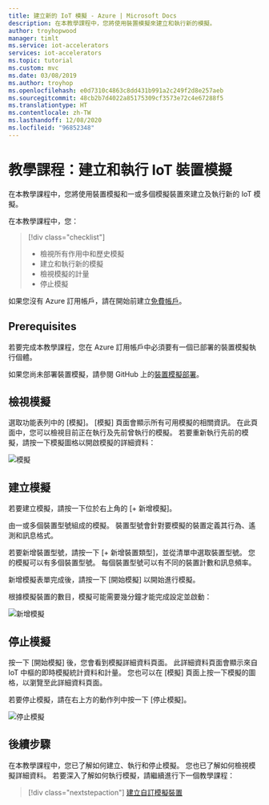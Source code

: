 ```yaml
---
title: 建立新的 IoT 模擬 - Azure | Microsoft Docs
description: 在本教學課程中，您將使用裝置模擬來建立和執行新的模擬。
author: troyhopwood
manager: timlt
ms.service: iot-accelerators
services: iot-accelerators
ms.topic: tutorial
ms.custom: mvc
ms.date: 03/08/2019
ms.author: troyhop
ms.openlocfilehash: e0d7310c4863c8dd431b991a2c249f2d8e257aeb
ms.sourcegitcommit: 48cb2b7d4022a85175309cf3573e72c4e67288f5
ms.translationtype: HT
ms.contentlocale: zh-TW
ms.lasthandoff: 12/08/2020
ms.locfileid: "96852348"
---
```

# <a name="tutorial-create-and-run-an-iot-device-simulation"></a>教學課程：建立和執行 IoT 裝置模擬

在本教學課程中，您將使用裝置模擬和一或多個模擬裝置來建立及執行新的 IoT 模擬。

在本教學課程中，您：

>[!div class="checklist"]
> * 檢視所有作用中和歷史模擬
> * 建立和執行新的模擬
> * 檢視模擬的計量
> * 停止模擬

如果您沒有 Azure 訂用帳戶，請在開始前建立[免費帳戶](https://azure.microsoft.com/free/?WT.mc_id=A261C142F)。

## <a name="prerequisites"></a>Prerequisites

若要完成本教學課程，您在 Azure 訂用帳戶中必須要有一個已部署的裝置模擬執行個體。

如果您尚未部署裝置模擬，請參閱 GitHub 上的[裝置模擬部署](https://github.com/Azure/device-simulation-dotnet/blob/master/README.md)。

## <a name="view-simulations"></a>檢視模擬

選取功能表列中的 [模擬]。 [模擬] 頁面會顯示所有可用模擬的相關資訊。 在此頁面中，您可以檢視目前正在執行及先前曾執行的模擬。 若要重新執行先前的模擬，請按一下模擬圖格以開啟模擬的詳細資料：

![模擬](media/iot-accelerators-device-simulation-create-simulation/dashboard.png)

## <a name="create-a-simulation"></a>建立模擬

若要建立模擬，請按一下位於右上角的 [+ 新增模擬]。

由一或多個裝置型號組成的模擬。 裝置型號會針對要模擬的裝置定義其行為、遙測和訊息格式。

若要新增裝置型號，請按一下 [+ 新增裝置類型]，並從清單中選取裝置型號。 您的模擬可以有多個裝置型號。 每個裝置型號可以有不同的裝置計數和訊息頻率。

新增模擬表單完成後，請按一下 [開始模擬] 以開始進行模擬。

根據模擬裝置的數目，模擬可能需要幾分鐘才能完成設定並啟動：

![新增模擬](media/iot-accelerators-device-simulation-create-simulation/newsimulation.png)

## <a name="stop-a-simulation"></a>停止模擬

按一下 [開始模擬] 後，您會看到模擬詳細資料頁面。 此詳細資料頁面會顯示來自 IoT 中樞的即時模擬統計資料和計量。 您也可以在 [模擬] 頁面上按一下模擬的圖格，以瀏覽至此詳細資料頁面。

若要停止模擬，請在右上方的動作列中按一下 [停止模擬]。

![停止模擬](media/iot-accelerators-device-simulation-create-simulation/simulationdetails.png)

## <a name="next-steps"></a>後續步驟

在本教學課程中，您已了解如何建立、執行和停止模擬。 您也已了解如何檢視模擬詳細資料。 若要深入了解如何執行模擬，請繼續進行下一個教學課程：

> [!div class="nextstepaction"]
> [建立自訂模擬裝置](iot-accelerators-device-simulation-create-custom-device.md)
